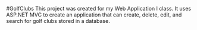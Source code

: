 #GolfClubs
This project was created for my Web Application I class. It uses ASP.NET MVC to create an application that can
create, delete, edit, and search for golf clubs stored in a database.
